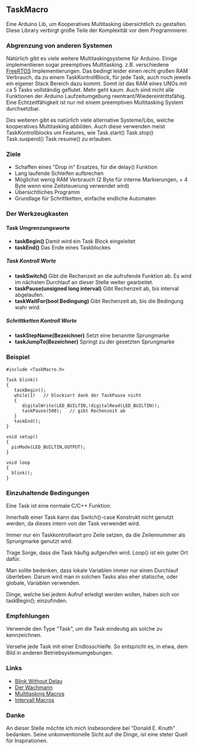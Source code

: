 ## TaskMacro
Eine Arduino Lib, um Kooperatives Multitasking übersichtlich zu gestalten. 
Diese Library verbirgt große Teile der Komplexität vor dem Programmierer.

### Abgrenzung von anderen Systemen
Natürlich gibt es viele weitere Multitaskingsysteme für Arduino. 
Einige implementieren sogar preemptives Multitasking.  z.B. verschiedene [FreeRTOS](http://www.freertos.org/) Implementierungen.
Das bedingt leider einen recht großen RAM Verbrauch, da zu einem TaskKontrollBlock, für jede Task, auch noch jeweils ein eigener Stack Bereich dazu kommt.
Somit ist das RAM eines UNOs mit ca 5 Tasks vollständig geflutet. Mehr geht kaum. 
Auch sind nicht alle Funktionen der Arduino Laufzeitumgebung reentrant/Wiedereintrittsfähig.  
Eine Echtzeitfähigkeit ist nur mit einem preemptiven Multitasking System durchsetzbar.

Des weiteren gibt es natürlich viele alternative Systeme/Libs, welche kooperatives Multitasking abbilden. 
Auch diese verwenden meist TaskKontrollblocks um Features, wie Task.start() Task.stop() Task.suspend() Task.resume() zu erlauben.



### Ziele
- Schaffen eines "Drop in" Ersatzes, für die delay() Funktion
- Lang laufende Schleifen aufbrechen 
- Möglichst wenig RAM Verbrauch (2 Byte für interne Markierungen, + 4 Byte wenn eine Zeitsteuerung verwendet wird)
- Übersichtliches Programm
- Grundlage für Schrittketten, einfache endliche Automaten



### Der Werkzeugkasten

#### Task Umgrenzungsworte
- **taskBegin()** Damit wird ein Task Block eingeleitet
- **taskEnd()** Das Ende eines Taskblockes

##### Task Kontroll Worte
- **taskSwitch()** Gibt die Rechenzeit an die aufrufende Funktion ab. Es wird im nächsten Durchlauf an dieser Stelle weiter gearbeitet.
- **taskPause(unsigned long interval)** Gibt Rechenzeit ab, bis interval abgelaufen.
- **taskWaitFor(bool Bedingung)**  Gibt Rechenzeit ab, bis die Bedingung wahr wird.         

##### Schrittketten Kontroll Worte
- **taskStepName(Bezeichner)** Setzt eine benannte Sprungmarke
- **taskJumpTo(Bezeichner)** Springt zu der gesetzten Sprungmarke
         
 
### Beispiel 

```
#include <TaskMacro.h>

Task blink()
{
   taskBegin();
   while(1)   // blockiert dank der TaskPause nicht 
   {
      digitalWrite(LED_BUILTIN,!digitalRead(LED_BUILTIN));
      taskPause(500);   // gibt Rechenzeit ab
   }
   taskEnd();   
}

void setup()
{
  pinMode(LED_BUILTIN,OUTPUT);
}

void loop
{
  blink();
}
```         
         

### Einzuhaltende Bedingungen
Eine Task ist eine normale C/C++ Funktion.
 
Innerhalb einer Task kann das Switch()-case Konstrukt nicht genutzt werden, da dieses intern von der Task verwendet wird.

Immer nur ein Taskkontrollwort pro Zeile setzen, da die Zeilennummer als Sprungmarke genutzt wird. 

Trage Sorge, dass die Task häufig aufgerufen wird. Loop() ist ein guter Ort dafür. 

Man sollte bedenken, dass lokale Variablen immer nur einen Durchlauf überleben. Darum wird man in solchen Tasks also eher statische, oder globale, Variablen verwenden. 

Dinge, welche bei jedem Aufruf erledigt werden wollen, haben sich vor  taskBegin(); einzufinden.



### Empfehlungen 
Verwende den Type "Task", um die Task eindeutig als solche zu kennzeichnen. 

Versehe jede Task mit einer Endlosschleife. So entspricht es, in etwa, dem Bild in anderen Betriebsystemumgebungen.  

     
         
### Links    
- [Blink Without Delay](https://www.arduino.cc/en/Tutorial/BlinkWithoutDelay])
- [Der Wachmann](https://forum.arduino.cc/index.php?topic=423688.0)
- [Multitasking Macros](https://forum.arduino.cc/index.php?topic=415229.msg2859554)
- [Intervall Macros](https://forum.arduino.cc/index.php?topic=413734.msg2848523)


### Danke
An dieser Stelle möchte ich mich insbesondere bei  "Donald E. Knuth" bedanken.
Seine unkonventionelle Sicht auf die Dinge, ist eine steter Quell für Inspirationen.      
     
